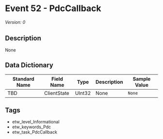 # Event 52 - PdcCallback
###### Version: 0

## Description
None

## Data Dictionary
|Standard Name|Field Name|Type|Description|Sample Value|
|---|---|---|---|---|
|TBD|ClientState|UInt32|None|`None`|

## Tags
* etw_level_Informational
* etw_keywords_Pdc
* etw_task_PdcCallback